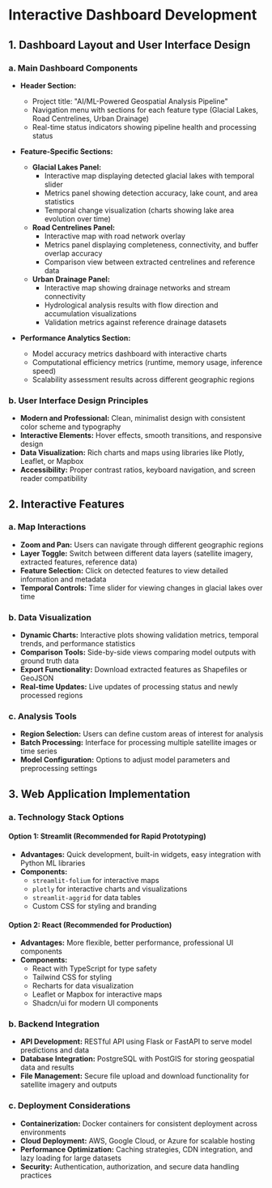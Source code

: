 
# Interactive Dashboard Development

## 1. Dashboard Layout and User Interface Design

### a. Main Dashboard Components
*   **Header Section:**
    *   Project title: "AI/ML-Powered Geospatial Analysis Pipeline"
    *   Navigation menu with sections for each feature type (Glacial Lakes, Road Centrelines, Urban Drainage)
    *   Real-time status indicators showing pipeline health and processing status

*   **Feature-Specific Sections:**
    *   **Glacial Lakes Panel:**
        *   Interactive map displaying detected glacial lakes with temporal slider
        *   Metrics panel showing detection accuracy, lake count, and area statistics
        *   Temporal change visualization (charts showing lake area evolution over time)
    *   **Road Centrelines Panel:**
        *   Interactive map with road network overlay
        *   Metrics panel displaying completeness, connectivity, and buffer overlap accuracy
        *   Comparison view between extracted centrelines and reference data
    *   **Urban Drainage Panel:**
        *   Interactive map showing drainage networks and stream connectivity
        *   Hydrological analysis results with flow direction and accumulation visualizations
        *   Validation metrics against reference drainage datasets

*   **Performance Analytics Section:**
    *   Model accuracy metrics dashboard with interactive charts
    *   Computational efficiency metrics (runtime, memory usage, inference speed)
    *   Scalability assessment results across different geographic regions

### b. User Interface Design Principles
*   **Modern and Professional:** Clean, minimalist design with consistent color scheme and typography
*   **Interactive Elements:** Hover effects, smooth transitions, and responsive design
*   **Data Visualization:** Rich charts and maps using libraries like Plotly, Leaflet, or Mapbox
*   **Accessibility:** Proper contrast ratios, keyboard navigation, and screen reader compatibility

## 2. Interactive Features

### a. Map Interactions
*   **Zoom and Pan:** Users can navigate through different geographic regions
*   **Layer Toggle:** Switch between different data layers (satellite imagery, extracted features, reference data)
*   **Feature Selection:** Click on detected features to view detailed information and metadata
*   **Temporal Controls:** Time slider for viewing changes in glacial lakes over time

### b. Data Visualization
*   **Dynamic Charts:** Interactive plots showing validation metrics, temporal trends, and performance statistics
*   **Comparison Tools:** Side-by-side views comparing model outputs with ground truth data
*   **Export Functionality:** Download extracted features as Shapefiles or GeoJSON
*   **Real-time Updates:** Live updates of processing status and newly processed regions

### c. Analysis Tools
*   **Region Selection:** Users can define custom areas of interest for analysis
*   **Batch Processing:** Interface for processing multiple satellite images or time series
*   **Model Configuration:** Options to adjust model parameters and preprocessing settings

## 3. Web Application Implementation

### a. Technology Stack Options

#### Option 1: Streamlit (Recommended for Rapid Prototyping)
*   **Advantages:** Quick development, built-in widgets, easy integration with Python ML libraries
*   **Components:**
    *   `streamlit-folium` for interactive maps
    *   `plotly` for interactive charts and visualizations
    *   `streamlit-aggrid` for data tables
    *   Custom CSS for styling and branding

#### Option 2: React (Recommended for Production)
*   **Advantages:** More flexible, better performance, professional UI components
*   **Components:**
    *   React with TypeScript for type safety
    *   Tailwind CSS for styling
    *   Recharts for data visualization
    *   Leaflet or Mapbox for interactive maps
    *   Shadcn/ui for modern UI components

### b. Backend Integration
*   **API Development:** RESTful API using Flask or FastAPI to serve model predictions and data
*   **Database Integration:** PostgreSQL with PostGIS for storing geospatial data and results
*   **File Management:** Secure file upload and download functionality for satellite imagery and outputs

### c. Deployment Considerations
*   **Containerization:** Docker containers for consistent deployment across environments
*   **Cloud Deployment:** AWS, Google Cloud, or Azure for scalable hosting
*   **Performance Optimization:** Caching strategies, CDN integration, and lazy loading for large datasets
*   **Security:** Authentication, authorization, and secure data handling practices

